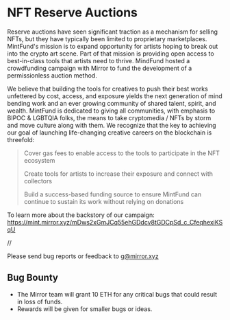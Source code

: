 # NFT Reserve Auctions

Reserve auctions have seen significant traction as a mechanism for selling NFTs, but they have typically been limited to proprietary marketplaces. MintFund's mission is to expand opportunity for artists hoping to break out into the crypto art scene. Part of that mission is providing open access to best-in-class tools that artists need to thrive. MindFund hosted a crowdfunding campaign with Mirror to fund the development of a permissionless auction method.

We believe that building the tools for creatives to push their best works unfettered by cost, access, and exposure yields the next generation of mind bending work and an ever growing community of shared talent, spirit, and wealth. MintFund is dedicated to giving all communities, with emphasis to BIPOC & LGBTQIA folks, the means to take cryptomedia / NFTs by storm and move culture along with them. We recognize that the key to achieving our goal of launching life-changing creative careers on the blockchain is threefold:

> Cover gas fees to enable access to the tools to participate in the NFT ecosystem
> 
> Create tools for artists to increase their exposure and connect with collectors
> 
> Build a success-based funding source to ensure MintFund can continue to sustain its work without relying on donations


To learn more about the backstory of our campaign: https://mint.mirror.xyz/mDws2xGmJCq55ehGDdcv8tGDCpSd_c_CfeqhexiKSqU

//

Please send bug reports or feedback to g@mirror.xyz

## Bug Bounty
* The Mirror team will grant 10 ETH for any critical bugs that could result in loss of funds.
* Rewards will be given for smaller bugs or ideas.
